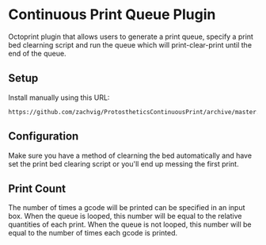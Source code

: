 # Continuous Print Queue Plugin

Octoprint plugin that allows users to generate a print queue, specify a print bed clearning script and run the queue which will print-clear-print until the end of the queue.

## Setup

Install manually using this URL:

    https://github.com/zachvig/ProtostheticsContinuousPrint/archive/master.zip


## Configuration

Make sure you have a method of clearning the bed automatically and have set the print bed clearing script or you'll end up messing the first print.

## Print Count

The number of times a gcode will be printed can be specified in an input box.
When the queue is looped, this number will be equal to the relative quantities of each print.
When the queue is not looped, this number will be equal to the number of times each gcode is printed. 
